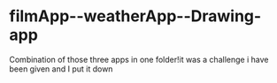 # filmApp--weatherApp--Drawing-app
Combination of those three apps in one folder!it was a challenge i have been given and I put it down
